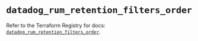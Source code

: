 # `datadog_rum_retention_filters_order`

Refer to the Terraform Registry for docs: [`datadog_rum_retention_filters_order`](https://registry.terraform.io/providers/datadog/datadog/3.62.0/docs/resources/rum_retention_filters_order).
